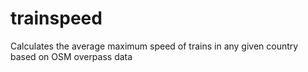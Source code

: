 # trainspeed
Calculates the average maximum speed of trains in any given country based on OSM overpass data
